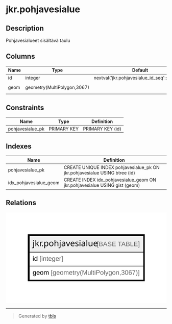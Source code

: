 # jkr.pohjavesialue

## Description

Pohjavesialueet sisältävä taulu

## Columns

| Name | Type | Default | Nullable | Children | Parents | Comment |
| ---- | ---- | ------- | -------- | -------- | ------- | ------- |
| id | integer | nextval('jkr.pohjavesialue_id_seq'::regclass) | false |  |  |  |
| geom | geometry(MultiPolygon,3067) |  | true |  |  | Pohjavesialueen geometria |

## Constraints

| Name | Type | Definition |
| ---- | ---- | ---------- |
| pohjavesialue_pk | PRIMARY KEY | PRIMARY KEY (id) |

## Indexes

| Name | Definition |
| ---- | ---------- |
| pohjavesialue_pk | CREATE UNIQUE INDEX pohjavesialue_pk ON jkr.pohjavesialue USING btree (id) |
| idx_pohjavesialue_geom | CREATE INDEX idx_pohjavesialue_geom ON jkr.pohjavesialue USING gist (geom) |

## Relations

![er](jkr.pohjavesialue.svg)

---

> Generated by [tbls](https://github.com/k1LoW/tbls)
